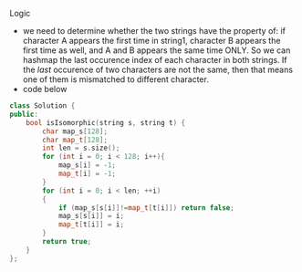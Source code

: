 Logic
- we need to determine whether the two strings have the property of: if character A appears the first time in string1, character B appears the first time as well, and A and B appears the same time ONLY. So we can hashmap the last occurence index of each character in both strings. If the *last* occurence of two characters are not the same, then that means one of them is mismatched to different character. 
- code below
```cpp
class Solution {
public:
    bool isIsomorphic(string s, string t) {
        char map_s[128];
        char map_t[128];
        int len = s.size();
        for (int i = 0; i < 128; i++){
            map_s[i] = -1;
            map_t[i] = -1;
        }
        for (int i = 0; i < len; ++i)
        {
            if (map_s[s[i]]!=map_t[t[i]]) return false;
            map_s[s[i]] = i;
            map_t[t[i]] = i;
        }
        return true;    
    }
};
```
